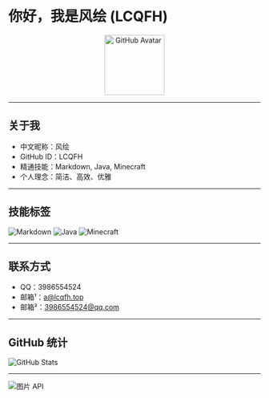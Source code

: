 # 你好，我是风绘 (LCQFH)

<div align="center">
  <img src="https://github.com/CN-LCQFH.png" width="120" alt="GitHub Avatar">
</div>

---

## 关于我
- 中文昵称：风绘
- GitHub ID：LCQFH
- 精通技能：Markdown, Java, Minecraft
- 个人理念：简洁、高效、优雅

---

## 技能标签
![Markdown](https://img.shields.io/badge/Markdown-303F9F?style=for-the-badge&logo=markdown&logoColor=white)
![Java](https://img.shields.io/badge/Java-ED8B00?style=for-the-badge&logo=java&logoColor=white)
![Minecraft](https://img.shields.io/badge/Minecraft-2E7D32?style=for-the-badge&logo=minecraft&logoColor=white)

---

## 联系方式
- QQ：3986554524
- 邮箱¹：a@lcqfh.top
- 邮箱²：3986554524@qq.com

---

## GitHub 统计
![GitHub Stats](https://github-readme-stats.vercel.app/api?username=CN-LCQFH&show_icons=true&theme=radical)

---
![图片 API](https://t.alcy.cc/pc)
